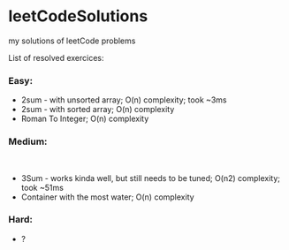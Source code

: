 # leetCodeSolutions
my solutions of leetCode problems

List of resolved exercices:
	<H3>Easy:</H3> 
	<ul>
	<li> 2sum - with unsorted array; O(n) complexity; took ~3ms </li>
	<li> 2sum - with sorted array; O(n) complexity</li>
	<li> Roman To Integer; O(n) complexity</li>
	</ul>
	<H3>Medium:</H3>  
	<ul>
	<li> 3Sum - works kinda well, but still needs to be tuned; O(n2) complexity; took ~51ms</li>
	<li> Container with the most water; O(n) complexity</li>
	</ul>
	<H3>Hard:</H3> 
	<ul>
	<li> ? </li>
	</ul>
		
